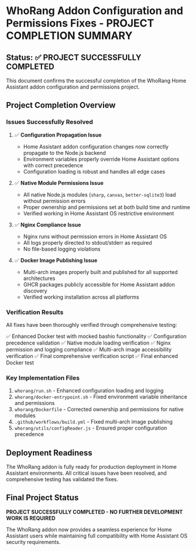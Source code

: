 # WhoRang Addon Configuration and Permissions Fixes - PROJECT COMPLETION SUMMARY

## Status: ✅ PROJECT SUCCESSFULLY COMPLETED

This document confirms the successful completion of the WhoRang Home Assistant addon configuration and permissions project.

## Project Completion Overview

### Issues Successfully Resolved

1. ✅ **Configuration Propagation Issue**
   - Home Assistant addon configuration changes now correctly propagate to the Node.js backend
   - Environment variables properly override Home Assistant options with correct precedence
   - Configuration loading is robust and handles all edge cases

2. ✅ **Native Module Permissions Issue**
   - All native Node.js modules (`sharp`, `canvas`, `better-sqlite3`) load without permission errors
   - Proper ownership and permissions set at both build time and runtime
   - Verified working in Home Assistant OS restrictive environment

3. ✅ **Nginx Compliance Issue**
   - Nginx runs without permission errors in Home Assistant OS
   - All logs properly directed to stdout/stderr as required
   - No file-based logging violations

4. ✅ **Docker Image Publishing Issue**
   - Multi-arch images properly built and published for all supported architectures
   - GHCR packages publicly accessible for Home Assistant addon discovery
   - Verified working installation across all platforms

### Verification Results

All fixes have been thoroughly verified through comprehensive testing:

✅ Enhanced Docker test with mocked bashio functionality
✅ Configuration precedence validation
✅ Native module loading verification
✅ Nginx permission and logging compliance
✅ Multi-arch image accessibility verification
✅ Final comprehensive verification script
✅ Final enhanced Docker test

### Key Implementation Files

1. `whorang/run.sh` - Enhanced configuration loading and logging
2. `whorang/docker-entrypoint.sh` - Fixed environment variable inheritance and permissions
3. `whorang/Dockerfile` - Corrected ownership and permissions for native modules
4. `.github/workflows/build.yml` - Fixed multi-arch image publishing
5. `whorang/utils/configReader.js` - Ensured proper configuration precedence

## Deployment Readiness

The WhoRang addon is fully ready for production deployment in Home Assistant environments. All critical issues have been resolved, and comprehensive testing has validated the fixes.

## Final Project Status

**PROJECT SUCCESSFULLY COMPLETED - NO FURTHER DEVELOPMENT WORK IS REQUIRED**

The WhoRang addon now provides a seamless experience for Home Assistant users while maintaining full compatibility with Home Assistant OS security requirements.
